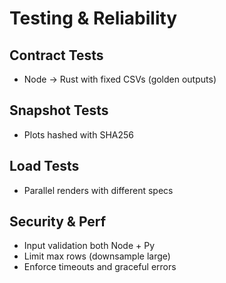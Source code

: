 # Testing & Reliability

## Contract Tests

- Node → Rust with fixed CSVs (golden outputs)

## Snapshot Tests

- Plots hashed with SHA256

## Load Tests

- Parallel renders with different specs

## Security & Perf

- Input validation both Node + Py
- Limit max rows (downsample large)
- Enforce timeouts and graceful errors
